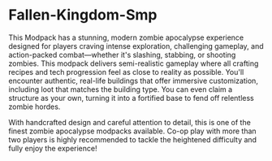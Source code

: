 # Fallen-Kingdom-Smp

This Modpack has a stunning, modern zombie apocalypse experience designed for players craving intense exploration, challenging gameplay, and action-packed combat—whether it's slashing, stabbing, or shooting zombies. This modpack delivers semi-realistic gameplay where all crafting recipes and tech progression feel as close to reality as possible. You'll encounter authentic, real-life buildings that offer immersive customization, including loot that matches the building type. You can even claim a structure as your own, turning it into a fortified base to fend off relentless zombie hordes.

With handcrafted design and careful attention to detail, this is one of the finest zombie apocalypse modpacks available. Co-op play with more than two players is highly recommended to tackle the heightened difficulty and fully enjoy the experience!
